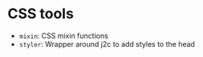 # CSS tools

* `mixin`: CSS mixin functions
* `styler`: Wrapper around j2c to add styles to the head
